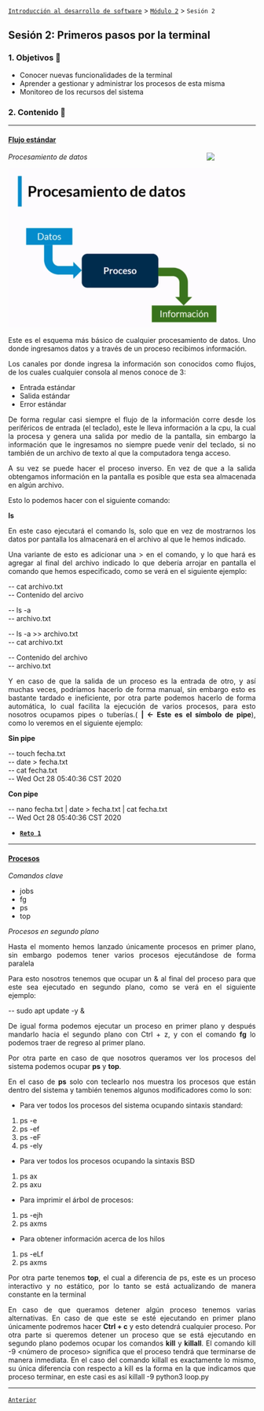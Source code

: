 [`Introducción al desarrollo de software`](../../README.md) > [`Módulo 2`](../README.md) > `Sesión 2` 

## Sesión 2: Primeros pasos por la terminal

<div style="text-align: justify;">

### 1. Objetivos :dart:

 - Conocer nuevas funcionalidades de la terminal
 - Aprender a gestionar y administrar los procesos de esta misma
 - Monitoreo de los recursos del sistema

### 2. Contenido :blue_book:

 ---

 #### <ins> Flujo estándar </ins>

 <img src="https://thumbs.dreamstime.com/z/salida-del-proceso-de-entrada-de-informaci%C3%B3n-26790097.jpg" align="right" width="100"> 

*Procesamiento de datos*

![imagen](img/proceso.png)

Este es el esquema más básico de cualquier procesamiento de datos. Uno donde ingresamos datos y a través de un proceso recibimos información.

Los canales por donde ingresa la información son conocidos como flujos, de los cuales cualquier consola al menos conoce de 3:
- Entrada estándar 
- Salida estándar
- Error estándar

De forma regular casi siempre el flujo de la información corre desde los periféricos de entrada (el teclado), este le lleva información a la cpu, la cual la procesa y genera una salida por medio de la pantalla, sin embargo la información que le ingresamos no siempre puede venir del teclado, si no también de un archivo de texto al que la computadora tenga acceso.

A su vez se puede hacer el proceso inverso. En vez de que a la salida obtengamos información en la pantalla es posible que esta sea almacenada en algún archivo.

Esto lo podemos hacer con el siguiente comando:

__ls <ruta del archivo-directorio>__

En este caso ejecutará el comando ls, solo que en vez de mostrarnos los datos por pantalla los almacenará en el archivo al que le hemos indicado.

Una variante de esto es adicionar una > en el comando, y lo que hará es agregar al final del archivo indicado lo que debería arrojar en pantalla el comando que hemos especificado, como se verá en el siguiente ejemplo:

-- cat archivo.txt <br>
-- Contenido del arcivo

-- ls -a <br>
-- archivo.txt

-- ls -a >> archivo.txt <br> 
-- cat archivo.txt

-- Contenido del archivo <br>
-- archivo.txt

Y en caso de que la salida de un proceso es la entrada de otro, y así muchas veces, podríamos hacerlo de forma manual, sin embargo esto es bastante tardado e ineficiente, por otra parte podemos hacerlo de forma automática, lo cual facilita la ejecución de varios procesos, para esto nosotros ocupamos pipes o tuberías.( __| ← Este es el símbolo de pipe__), como lo veremos en el siguiente ejemplo:

__Sin pipe__ <br>

-- touch fecha.txt <br>
-- date > fecha.txt<br>
-- cat fecha.txt<br>
-- Wed Oct 28 05:40:36 CST 2020 <br>

__Con pipe__ <br>

-- nano fecha.txt | date > fecha.txt | cat fecha.txt<br>
-- Wed Oct 28 05:40:36 CST 2020



- [**`Reto 1`**](Reto-01/README.md)

--- 

#### <ins> Procesos </ins>

*Comandos clave*
- jobs
- fg
- ps
- top

*Procesos en segundo plano*

Hasta el momento hemos lanzado únicamente procesos en primer plano, sin embargo podemos tener varios procesos ejecutándose de forma paralela 
 
Para esto nosotros tenemos que ocupar un & al final del proceso para que este sea ejecutado en segundo plano, como se verá en el siguiente ejemplo:

-- sudo apt update -y &

De igual forma podemos ejecutar un proceso en primer plano y después mandarlo hacia el segundo plano con  Ctrl + z, y con el comando __fg__ lo podemos traer de regreso al primer plano.

Por otra parte en caso de que nosotros queramos ver los procesos del sistema podemos ocupar __ps__ y __top__. 


En el caso de __ps__ solo con teclearlo nos muestra los procesos que están dentro del sistema y también tenemos algunos modificadores como lo son:
- Para ver todos los procesos del sistema ocupando sintaxis standard:
1. ps -e
2. ps -ef
3. ps -eF
4. ps -ely

- Para ver todos los procesos ocupando la sintaxis BSD
1. ps ax
2. ps axu

- Para imprimir el árbol de procesos:
1. ps -ejh
2. ps axms

- Para obtener información acerca de los hilos
1. ps -eLf
2. ps axms


Por otra parte tenemos __top__, el cual a diferencia de ps, este es un proceso interactivo y no estático, por lo tanto se está actualizando de manera constante en la terminal

En caso de que queramos detener algún proceso tenemos varias alternativas. En caso de que este se esté ejecutando en primer plano únicamente podremos hacer __Ctrl + c__ y esto detendrá cualquier proceso. Por otra parte si queremos detener un proceso que se está ejecutando en segundo plano podemos ocupar los comandos __kill__ y __killall__.
El comando kill -9 <número de proceso> significa que el proceso tendrá que terminarse de manera inmediata. En el caso del comando killall es exactamente lo mismo, su única diferencia con respecto a kill es la forma en la que indicamos que proceso terminar, en este casi es así killall -9 python3 loop.py 

--- 

[`Anterior`](../Ejemplo-02/README.md) 

 </div>